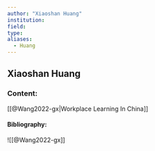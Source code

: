 ```yaml
---
author: "Xiaoshan Huang"
institution:
field:
type:
aliases:
  - Huang
---
```


## Xiaoshan Huang

### Content:
[[@Wang2022-gx|Workplace Learning In China]]

#### Bibliography:

![[@Wang2022-gx]]